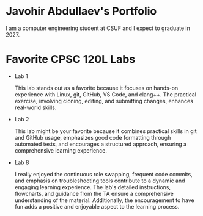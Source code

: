 # Javohir Abdullaev's Portfolio

I am a computer engineering student at CSUF and I expect to graduate in 2027. 

# Favorite CPSC 120L Labs
* Lab 1

  This lab stands out as a favorite because it focuses on hands-on experience with Linux, git, GitHub, VS Code, and clang++. The practical exercise, involving cloning, editing, and submitting changes, enhances real-world skills.

* Lab 2

  This lab might be your favorite because it combines practical skills in git and GitHub usage, emphasizes good code formatting through automated tests, and encourages a structured approach, ensuring a comprehensive learning experience.

* Lab 8

  I really enjoyed the continuous role swapping, frequent code commits, and emphasis on troubleshooting tools contribute to a dynamic and engaging learning experience. The lab's detailed instructions, flowcharts, and guidance from the TA ensure a comprehensive understanding of the material. Additionally, the encouragement to have fun adds a positive and enjoyable aspect to the learning process.
